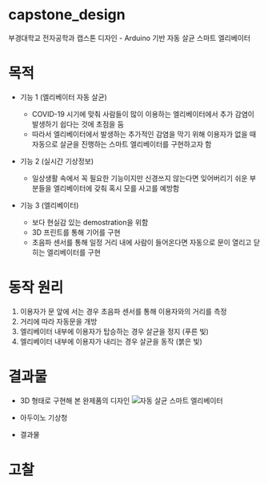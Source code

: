 # capstone_design
부경대학교 전자공학과 캡스톤 디자인 - Arduino 기반 자동 살균 스마트 엘리베이터

# 목적
- 기능 1 (엘리베이터 자동 살균)
    - COVID-19 시기에 맞춰 사람들이 많이 이용하는 엘리베이터에서 추가 감염이 발생하기 쉽다는 것에 초점을 둠
    - 따라서 엘리베이터에서 발생하는 추가적인 감염을 막기 위해 이용자가 없을 때 자동으로 살균을 진행하는 스마트 엘리베이터를 구현하고자 함

- 기능 2 (실시간 기상정보)
    - 일상생활 속에서 꼭 필요한 기능이지만 신경쓰지 않는다면 잊어버리기 쉬운 부분들을 엘리베이터에 갖춰 혹시 모를 사고를 예방함

- 기능 3 (엘리베이터)
    - 보다 현실감 있는 demostration을 위함
    - 3D 프린트를 통해 기어를 구현
    - 초음파 센서를 통해 일정 거리 내에 사람이 들어온다면 자동으로 문이 열리고 닫히는 엘리베이터를 구현

# 동작 원리
1. 이용자가 문 앞에 서는 경우 초음파 센서를 통해 이용자와의 거리를 측정
2. 거리에 따라 자동문을 개방
3. 엘리베이터 내부에 이용자가 탑승하는 경우 살균을 정지 (푸른 빛)
4. 엘리베이터 내부에 이용자가 내리는 경우 살균을 동작 (붉은 빛)

# 결과물
- 3D 형태로 구현해 본 완제품의 디자인
![자동 살균 스마트 엘리베이터](https://github.com/user-attachments/assets/c364323b-13ea-4522-b1d7-bdf32206e916)


- 아두이노 기상청 


- 결과물



# 고찰

